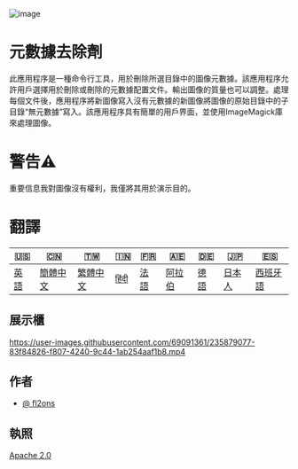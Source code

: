 ![image](https://github.com/user-attachments/assets/af677ca5-b660-4bb7-9421-fde3bf73dd7f)

# 元數據去除劑

此應用程序是一種命令行工具，用於刪除所選目錄中的圖像元數據。該應用程序允許用戶選擇用於刪除或刪除的元數據配置文件。輸出圖像的質量也可以調整。處理每個文件後，應用程序將新圖像寫入沒有元數據的新圖像將圖像的原始目錄中的子目錄“無元數據”寫入。該應用程序具有簡單的用戶界面，並使用ImageMagick庫來處理圖像。

# 警告⚠️

重要信息我對圖像沒有權利，我僅將其用於演示目的。

# 翻譯

| 🇺🇸            | 🇨🇳                    | 🇹🇼                    | 🇮🇳                  | 🇫🇷               | 🇦🇪                | 🇩🇪               | 🇯🇵                | 🇪🇸                 |
| --------------- | ----------------------- | ----------------------- | --------------------- | ------------------ | ------------------- | ------------------ | ------------------- | -------------------- |
| [英語](README.md) | [簡體中文](README.zh-CN.md) | [繁體中文](README.zh-TW.md) | [हिंदी](README.hi.md) | [法語](README.fr.md) | [阿拉伯](README.ar.md) | [德語](README.de.md) | [日本人](README.ja.md) | [西班牙語](README.es.md) |

## 展示櫃

<https://user-images.githubusercontent.com/69091361/235879077-83f84826-f807-4240-9c44-1ab254aaf1b8.mp4>

## 作者

-   [@ fl2ons](https://www.github.com/fl2on)

## 執照

[Apache 2.0](https://choosealicense.com/licenses/apache-2.0/)
